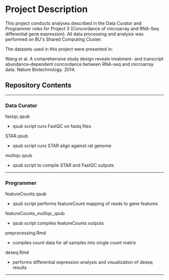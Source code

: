 # Project Description

This project conducts analyses described in the Data Curator and Programmer roles for Project 3 (Concordance of microarray and RNA-Seq differential gene expression). All data processing and analysis was performed on BU's Shared Computing Cluster.


The datasets used in this project were presented in:

Wang et al. A comprehensive study design reveals treatment- and transcript abundance–dependent concordance between RNA-seq and microarray data. Nature Biotechnology. 2014.

## Repository Contents
---
### Data Curator

fastqc.qsub
- qsub script runs FastQC on fastq files

STAR.qsub
- qsub script runs STAR align against rat genome

multiqc.qsub
- qsub script to compile STAR and FastQC outputs

---

### Programmer

featureCounts.qsub
- qsub script performs featureCount mapping of reads to gene features

featureCounts_multiqc_qsub
- qsub script compiles featureCounts outputs

preprocessing.Rmd
- compiles count data for all samples into single count matrix

deseq.Rmd
- performs differential expression analysis and visualization of deseq results

---
